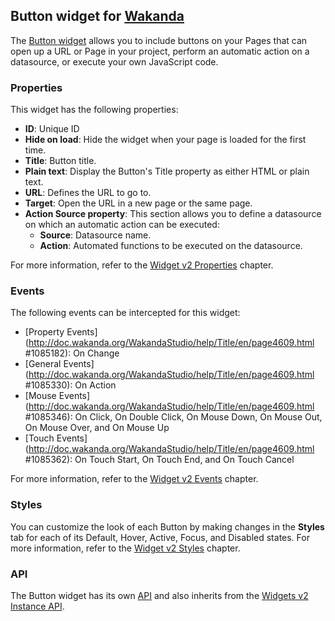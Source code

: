 ﻿## Button widget for [Wakanda](http://www.wakanda.org)
The [Button widget](http://doc.wakanda.org/WakandaStudio0/help/Title/en/page4607.html "Button widget") allows you to include buttons on your Pages that can open up a URL or Page in your project, perform an automatic action on a datasource, or execute your own JavaScript code.

### Properties
This widget has the following properties:

* __ID__: Unique ID
* __Hide on load__: Hide the widget when your page is loaded for the first time. 
* __Title__: Button title.
* __Plain text__: Display the Button's Title property as either HTML or plain text. 
* __URL__: Defines the URL to go to.
* __Target__: Open the URL in a new page or the same page.
* __Action Source property__: This section allows you to define a datasource on which an automatic action can be executed:
	* __Source__: Datasource name.
	* __Action__: Automated functions to be executed on the datasource.

For more information, refer to the [Widget v2 Properties](http://doc.wakanda.org/WakandaStudio0/help/Title/en/page4608.html "Widget v2 Properties") chapter.

### Events
The following events can be intercepted for this widget:

* [Property Events](http://doc.wakanda.org/WakandaStudio/help/Title/en/page4609.html #1085182): On Change
* [General Events](http://doc.wakanda.org/WakandaStudio/help/Title/en/page4609.html #1085330): On Action
* [Mouse Events](http://doc.wakanda.org/WakandaStudio/help/Title/en/page4609.html #1085346): On Click, On Double Click, On Mouse Down, On Mouse Out, On Mouse Over, and On Mouse Up
* [Touch Events](http://doc.wakanda.org/WakandaStudio/help/Title/en/page4609.html #1085362): On Touch Start, On Touch End, and On Touch Cancel

For more information, refer to the [Widget v2 Events](http://doc.wakanda.org/WakandaStudio/help/Title/en/page4609.html "Widget v2 Events") chapter.

### Styles
You can customize the look of each Button by making changes in the __Styles__ tab for each of its Default, Hover, Active, Focus, and Disabled states. For more information, refer to the [Widget v2 Styles](http://doc.wakanda.org/WakandaStudio0/help/Title/en/page4611.html "Widget v2 Styles") chapter.

### API
The Button widget has its own [API](http://doc.wakanda.org/WakandaStudio/help/Title/en/page4613.html "Button v2 API") and also inherits from the [Widgets v2 Instance API](http://doc.wakanda.org/WakandaStudio/help/Title/en/page4066.html " Widgets v2 Instance API").